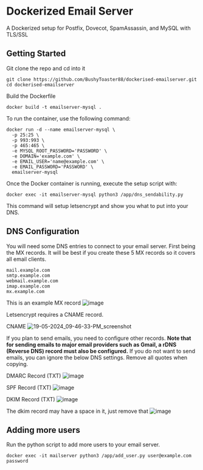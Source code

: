 # Dockerized Email Server

A Dockerized setup for Postfix, Dovecot, SpamAssassin, and MySQL with TLS/SSL

## Getting Started

Git clone the repo and cd into it 

```
git clone https://github.com/BushyToaster88/dockerised-emailserver.git
cd dockerised-emailserver
```
Build the Dockerfile
```
docker build -t emailserver-mysql .
```


To run the container, use the following command:

```
docker run -d --name emailserver-mysql \
  -p 25:25 \
  -p 993:993 \
  -p 465:465 \
  -e MYSQL_ROOT_PASSWORD='PASSWORD' \
  -e DOMAIN='example.com' \
  -e EMAIL_USER='name@example.com' \
  -e EMAIL_PASSWORD='PASSWORD' \
  emailserver-mysql
```

Once the Docker container is running, execute the setup script with:

```
docker exec -it emailserver-mysql python3 /app/dns_sendability.py
```

This command will setup letsencrypt and show you what to put into your DNS.

## DNS Configuration
You will need some DNS entries to connect to your email server. First being the MX records. It will be best if you create these 5 MX records so it covers all email clients.
```
mail.example.com
smtp.example.com
webmail.example.com
imap.example.com
mx.example.com
```
This is an example MX record
![image](https://github.com/BushyToaster88/dockerised-emailserver/assets/67993175/fbd29d38-f532-42f6-863d-c847f8114c2c)

Letsencrypt requires a CNAME record.

CNAME
![19-05-2024_09-46-33-PM_screenshot](https://github.com/BushyToaster88/dockerised-emailserver/assets/67993175/e0a7934d-b98d-4729-b117-854c1113847f)

If you plan to send emails, you need to configure other records. **Note that for sending emails to major email providers such as Gmail, a rDNS (Reverse DNS) record must also be configured.**
If you do not want to send emails, you can ignore the below DNS settings. Remove all quotes when copying.

DMARC Record (TXT)
![image](https://github.com/BushyToaster88/dockerised-emailserver/assets/67993175/c4457d7b-be2b-4d94-ad4d-e10f298a13ff)

SPF Record (TXT)
![image](https://github.com/BushyToaster88/dockerised-emailserver/assets/67993175/8034a353-2ef5-42bd-8d6c-e3a85a5aecce)

DKIM Record (TXT)
![image](https://github.com/BushyToaster88/dockerised-emailserver/assets/67993175/8dfd25d5-5fd6-4cdf-bccc-93f186f48dc9)

The dkim record may have a space in it, just remove that
![image](https://github.com/BushyToaster88/dockerised-emailserver/assets/67993175/2fd2a2f3-d012-4e4f-9b2c-bf2a5e06ca55)

## Adding more users

Run the python script to add more users to your email server.

```
docker exec -it mailserver python3 /app/add_user.py user@example.com password

```




